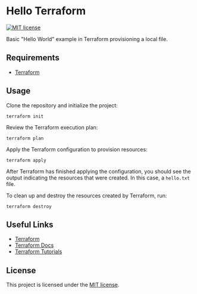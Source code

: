 # Hello Terraform

[![MIT license](https://img.shields.io/badge/License-MIT-blue.svg)](https://lbesson.mit-license.org/)

Basic "Hello World" example in Terraform provisioning a local file.

## Requirements

- [Terraform](https://developer.hashicorp.com/terraform/install)

## Usage

Clone the repository and initialize the project:

```shell
terraform init
```

Review the Terraform execution plan:

```shell
terraform plan
```

Apply the Terraform configuration to provision resources:

```shell
terraform apply
```

After Terraform has finished applying the configuration, you should see the output indicating the resources that were created. In this case, a `hello.txt` file.

To clean up and destroy the resources created by Terraform, run:

```shell
terraform destroy
```

## Useful Links

- [Terraform](https://www.terraform.io/)
- [Terraform Docs](https://developer.hashicorp.com/terraform/docs)
- [Terraform Tutorials](https://developer.hashicorp.com/terraform/tutorials)

## License

This project is licensed under the [MIT license](LICENSE).
